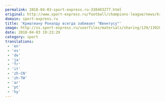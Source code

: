 ```yaml
---
permalink: 2018-04-03-sport-express.ru-338483277.html
original: http://www.sport-express.ru/football/champions-league/news/krishtianu-ronaldu-vsegda-zabivaet-yuventusu-1392004/
domain: sport-express.ru
title: 'Криштиану Роналду всегда забивает "Ювентусу"'
image: http://ss.sport-express.ru/userfiles/materials/sharing/139/1392004.jpg
date: 2018-04-03 19:23:29
category: sport
translations: 
 - 'en'
 - 'es'
 - 'de'
 - 'ja'
 - 'fr'
 - 'it'
 - 'zh-CN'
 - 'zh-TW'
 - 'ar'
 - 'pt'
 - 'hy'
---
```


